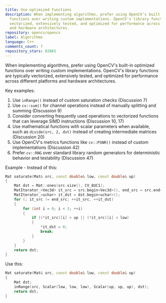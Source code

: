 ```yaml
---
title: Use optimized functions
description: When implementing algorithms, prefer using OpenCV's built-in optimized
  functions over writing custom implementations. OpenCV's library functions are typically
  vectorized, extensively tested, and optimized for performance across different platforms
  and hardware architectures.
repository: opencv/opencv
label: Algorithms
language: C++
comments_count: 7
repository_stars: 82865
---
```


When implementing algorithms, prefer using OpenCV's built-in optimized functions over writing custom implementations. OpenCV's library functions are typically vectorized, extensively tested, and optimized for performance across different platforms and hardware architectures.

Key examples:
1. Use `inRange()` instead of custom saturation checks (Discussion 7)
2. Use `cv::sum()` for channel operations instead of manually splitting and summing (Discussion 9)
3. Consider converting frequently used operations to vectorized functions that can leverage SIMD instructions (Discussion 10, 17)
4. Use mathematical functions with scalar parameters when available, such as `divide(src, 2, dst)` instead of creating intermediate matrices (Discussion 20)
5. Use OpenCV's metrics functions like `cv::PSNR()` instead of custom implementations (Discussion 42)
6. Prefer `cv::RNG` over standard library random generators for deterministic behavior and testability (Discussion 47)

Example - Instead of this:
```cpp
Mat saturate(Mat& src, const double& low, const double& up)
{
    Mat dst = Mat::ones(src.size(), CV_8UC1);
    MatIterator_<Vec3d> it_src = src.begin<Vec3d>(), end_src = src.end<Vec3d>();
    MatIterator_<uchar> it_dst = dst.begin<uchar>();
    for (; it_src != end_src; ++it_src, ++it_dst)
    {
        for (int i = 0; i < 3; ++i)
        {
            if ((*it_src)[i] > up || (*it_src)[i] < low)
            {
                *it_dst = 0;
                break;
            }
        }
    }
    return dst;
}
```

Use this:
```cpp
Mat saturate(Mat& src, const double& low, const double& up)
{
    Mat dst;
    inRange(src, Scalar(low, low, low), Scalar(up, up, up), dst);
    return dst;
}
```

